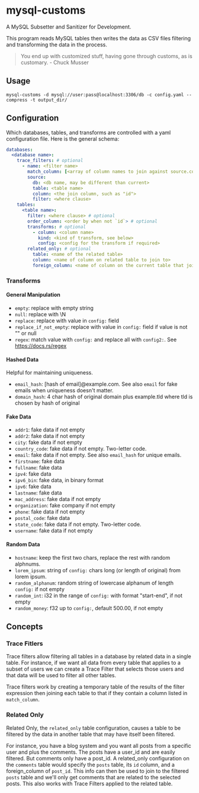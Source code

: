 mysql-customs
=============

A MySQL Subsetter and Sanitizer for Development.

This program reads MySQL tables then writes the data as CSV files filtering and transforming the data in the process.

> You end up with customized stuff, having gone through customs, as is customary.
>      - Chuck Musser

Usage
-----

```
mysql-customs -d mysql://user:pass@localhost:3306/db -c config.yaml --compress -t output_dir/
```

Configuration
-------------

Which databases, tables, and transforms are controlled with a yaml configuration file. Here is the general schema:

```yaml
databases:
  <database name>:
    trace_filters: # optional
      - name: <filter name>
        match_column: [<array of column names to join against source.column, if the exist>]
        source:
          db: <db name, may be different than current>
          table: <table name>
          column: <the join column, such as "id">
          filter: <where clause>
    tables:
      <table name>:
        filter: <where clause> # optional
        order_column: <order by when not `id`> # optional
        transforms: # optional
          - column: <column name>
            kind: <kind of transform, see below>
            config: <config for the transform if required>
        related_only: # optional
          table: <name of the related table>
          column: <name of column on related table to join to>
          foreign_column: <name of column on the current table that joins to the related_only.column>
```


### Transforms

#### General Manipulation

- `empty`: replace with empty string
- `null`: replace with \N
- `replace`: replace with value in `config:` field
- `replace_if_not_empty`: replace with value in `config:` field if value is not "" or null
- `regex`: match value with `config:` and replace all with `config2:`. See https://docs.rs/regex

#### Hashed Data

Helpful for maintaining uniqueness.

- `email_hash`: [hash of email]@example.com. See also `email` for fake emails when uniqueness doesn't matter.
- `domain_hash`: 4 char hash of original domain plus example.tld where tld is chosen by hash of original

#### Fake Data

- `addr1`: fake data if not empty
- `addr2`: fake data if not empty
- `city`: fake data if not empty
- `country_code`: fake data if not empty. Two-letter code.
- `email`: fake data if not empty. See also `email_hash` for unique emails.
- `firstname`: fake data
- `fullname`: fake data
- `ipv4`: fake data
- `ipv6_bin`: fake data, in binary format
- `ipv6`: fake data
- `lastname`: fake data
- `mac_address`: fake data if not empty
- `organization`: fake company if not empty
- `phone`: fake data if not empty
- `postal_code`: fake data
- `state_code`: fake data if not empty. Two-letter code.
- `username`: fake data if not empty

#### Random Data

- `hostname`: keep the first two chars, replace the rest with random alphnums.
- `lorem_ipsum`: string of `config:` chars long (or length of original) from lorem ipsum.
- `random_alphanum`: random string of lowercase alphanum of length `config:` if not empty
- `random_int`: i32 in the range of `config:` with format "start-end", if not empty
- `random_money`: f32 up to `config:`, default 500.00, if not empty

Concepts
--------

### Trace Fitlers

Trace filters allow filtering all tables in a database by related data in a
single table. For instance, if we want all data from every table that applies
to a subset of users we can create a Trace Filter that selects those users and
that data will be used to filter all other tables.

Trace filters work by creating a temporary table of the results of the filter
expression then joining each table to that if they contain a column listed in
`match_column`.

### Related Only

Related Only, the `related_only` table configuration, causes a table to be
filtered by the data in another table that may have itself been filtered.

For instance, you have a blog system and you want all posts from a specific
user and plus the comments. The posts have a user_id and are easily filtered.
But comments only have a post_id. A related_only configuration on the
`comments` table would specify the `posts` table, its `id` column, and a
foreign_column of `post_id`. This info can then be used to join to the filtered
`posts` table and we'll only get comments that are related to the selected
posts. This also works with Trace Filters applied to the related table.
